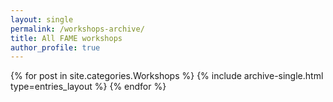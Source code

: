 ```yaml
---
layout: single
permalink: /workshops-archive/
title: All FAME workshops
author_profile: true
---
```


{% for post in site.categories.Workshops %}
  {% include archive-single.html type=entries_layout %}
{% endfor %}